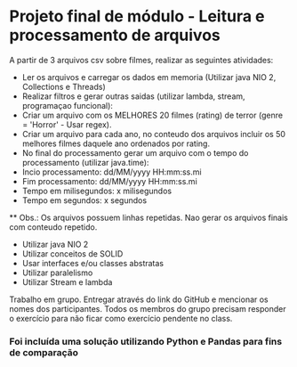 # Projeto final de módulo - Leitura e processamento de arquivos
A partir de 3 arquivos csv sobre filmes, realizar as seguintes atividades:

* Ler os arquivos e carregar os dados em memoria (Utilizar java NIO 2, Collections e Threads)
* Realizar filtros e gerar outras saidas (utilizar lambda, stream, programaçao funcional):
* Criar um arquivo com os MELHORES 20 filmes (rating) de terror (genre = 'Horror' - Usar regex).
* Criar um arquivo para cada ano, no conteudo dos arquivos incluir os 50 melhores filmes daquele ano ordenados por rating.
* No final do processamento gerar um arquivo com o tempo do processamento (utilizar java.time):
* Incio processamento: dd/MM/yyyy HH:mm:ss.mi
* Fim processamento: dd/MM/yyyy HH:mm:ss.mi
* Tempo em milisegundos: x milisegundos
* Tempo em segundos: x segundos

** Obs.: Os arquivos possuem linhas repetidas. Nao gerar os arquivos finais com conteudo repetido.

* Utilizar java NIO 2
* Utilizar conceitos de SOLID
* Usar interfaces e/ou classes abstratas
* Utilizar paralelismo
* Utilizar Stream e lambda

Trabalho em grupo. Entregar através do link do GitHub e mencionar os nomes dos participantes. Todos os membros do grupo precisam responder o exercício para não ficar como exercício pendente no class.

### Foi incluída uma solução utilizando Python e Pandas para fins de comparação
